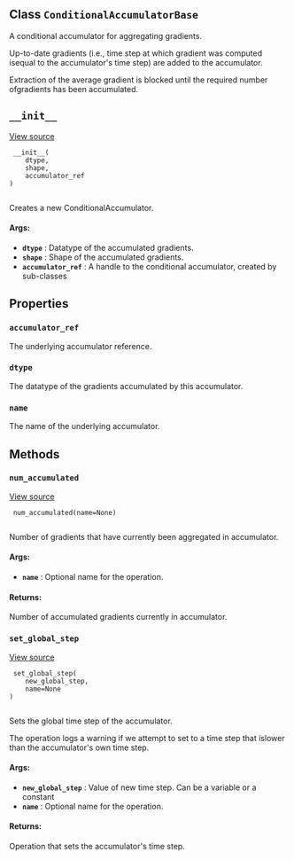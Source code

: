 

## Class  `ConditionalAccumulatorBase` 
A conditional accumulator for aggregating gradients.

Up-to-date gradients (i.e., time step at which gradient was computed isequal to the accumulator's time step) are added to the accumulator.

Extraction of the average gradient is blocked until the required number ofgradients has been accumulated.

##  `__init__` 
[View source](https://github.com/tensorflow/tensorflow/blob/r2.0/tensorflow/python/ops/data_flow_ops.py#L1173-L1191)

```
 __init__(
    dtype,
    shape,
    accumulator_ref
)
 
```

Creates a new ConditionalAccumulator.

#### Args:
- **`dtype`** : Datatype of the accumulated gradients.
- **`shape`** : Shape of the accumulated gradients.
- **`accumulator_ref`** : A handle to the conditional accumulator, created by sub-classes


## Properties


###  `accumulator_ref` 
The underlying accumulator reference.

###  `dtype` 
The datatype of the gradients accumulated by this accumulator.

###  `name` 
The name of the underlying accumulator.

## Methods


###  `num_accumulated` 
[View source](https://github.com/tensorflow/tensorflow/blob/r2.0/tensorflow/python/ops/data_flow_ops.py#L1208-L1225)

```
 num_accumulated(name=None)
 
```

Number of gradients that have currently been aggregated in accumulator.

#### Args:
- **`name`** : Optional name for the operation.


#### Returns:
Number of accumulated gradients currently in accumulator.

###  `set_global_step` 
[View source](https://github.com/tensorflow/tensorflow/blob/r2.0/tensorflow/python/ops/data_flow_ops.py#L1227-L1249)

```
 set_global_step(
    new_global_step,
    name=None
)
 
```

Sets the global time step of the accumulator.

The operation logs a warning if we attempt to set to a time step that islower than the accumulator's own time step.

#### Args:
- **`new_global_step`** : Value of new time step. Can be a variable or a constant
- **`name`** : Optional name for the operation.


#### Returns:
Operation that sets the accumulator's time step.

